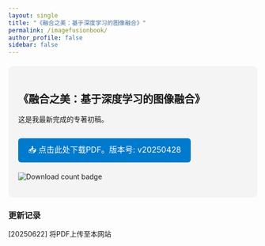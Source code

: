 ```yaml
---
layout: single
title: "《融合之美：基于深度学习的图像融合》"
permalink: /imagefusionbook/
author_profile: false
sidebar: false
---
```


<style>
.book-section {
  margin-top: 20px;
  padding: 20px;
  background: #f4f4f4;
  border-radius: 10px;
}
.download-button {
  display: inline-block;
  background-color: #007acc;
  color: #fff;
  padding: 10px 20px;
  border-radius: 6px;
  text-decoration: none;
  font-size: 16px;
  margin-top: 15px;
}
.download-button:hover {
  background-color: #005fa3;
}
</style>

<div class="book-section">
  <h2>《融合之美：基于深度学习的图像融合》</h2>

  <p>
    这是我最新完成的专著初稿。 
  </p>

  <!-- ⬇️ 下载按钮：指向 Release 里的 PDF asset -->
  <a class="download-button"
     href="https://github.com/xingchenzhang/xingchenzhang.github.io/releases/download/ImageFusionBook/ImageFusionBook.pdf">
     📥 点击此处下载PDF。版本号: v20250428
  </a>

  <!-- ⬇️ 实时下载次数 badge（Shields.io 读取 GitHub Release 统计） -->
  <p style="margin-top: 20px;">
    <img
      src="https://img.shields.io/github/downloads/xingchenzhang/xingchenzhang.github.io/ImageFusionBook/ImageFusionBook.pdf?label=downloads&color=4caf50"
      alt="Download count badge">
  </p>
</div>

### 更新记录
[20250622] 将PDF上传至本网站
